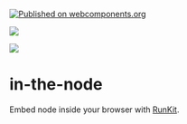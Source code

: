[![Published on webcomponents.org](https://img.shields.io/badge/webcomponents.org-published-blue.svg)](https://www.webcomponents.org/element/in-the-node)

<a href="https://nodei.co/npm/in-the-node/"><img src="https://nodei.co/npm/in-the-node.png"></a>

<img src="http://img.badgesize.io/https://unpkg.com/in-the-node@0.0.3/build/ES6/in-the-node.iife.js?compression=gzip">

# in-the-node

Embed node inside your browser with [RunKit](https://runkit.com/docs/embed).

<!--
```
<custom-element-demo>
  <template>
    <script type="module" src="https://unpkg.com/in-the-node@0.0.1/in-the-node.iife.js"></script>
    <in-the-node></in-the-node>
    </template>
</custom-element-demo>
```
-->
